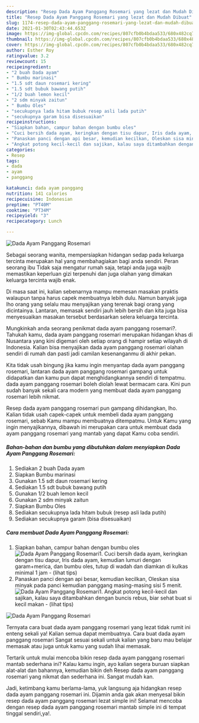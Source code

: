 ```yaml
---
description: "Resep Dada Ayam Panggang Rosemari yang lezat dan Mudah Dibuat"
title: "Resep Dada Ayam Panggang Rosemari yang lezat dan Mudah Dibuat"
slug: 1174-resep-dada-ayam-panggang-rosemari-yang-lezat-dan-mudah-dibuat
date: 2021-01-30T02:43:44.653Z
image: https://img-global.cpcdn.com/recipes/807cfb0b4bdaa533/680x482cq70/dada-ayam-panggang-rosemari-foto-resep-utama.jpg
thumbnail: https://img-global.cpcdn.com/recipes/807cfb0b4bdaa533/680x482cq70/dada-ayam-panggang-rosemari-foto-resep-utama.jpg
cover: https://img-global.cpcdn.com/recipes/807cfb0b4bdaa533/680x482cq70/dada-ayam-panggang-rosemari-foto-resep-utama.jpg
author: Esther Roy
ratingvalue: 3.2
reviewcount: 15
recipeingredient:
- "2 buah Dada ayam"
- " Bumbu marinasi"
- "1.5 sdt daun rosemari kering"
- "1.5 sdt bubuk bawang putih"
- "1/2 buah lemon kecil"
- "2 sdm minyak zaitun"
- " Bumbu Oles"
- "secukupnya lada hitam bubuk resep asli lada putih"
- "secukupnya garam bisa disesuaikan"
recipeinstructions:
- "Siapkan bahan, campur bahan dengan bumbu oles"
- "Cuci bersih dada ayam, keringkan dengan tisu dapur, Iris dada ayam, kemudian lumuri dengan garam+merica, dan bumbu oles, tutup di wadah dan diamkan di kulkas minimal 1 jam           (lihat tips)"
- "Panaskan panci dengan api besar, kemudian kecilkan, Oleskan sisa minyak pada panci kemudian panggang masing-masing sisi 5 menit."
- "Angkat potong kecil-kecil dan sajikan, kalau saya ditambahkan dengan buncis rebus, biar sehat buat si kecil makan           (lihat tips)"
categories:
- Resep
tags:
- dada
- ayam
- panggang

katakunci: dada ayam panggang 
nutrition: 141 calories
recipecuisine: Indonesian
preptime: "PT40M"
cooktime: "PT34M"
recipeyield: "3"
recipecategory: Lunch

---
```



![Dada Ayam Panggang Rosemari](https://img-global.cpcdn.com/recipes/807cfb0b4bdaa533/680x482cq70/dada-ayam-panggang-rosemari-foto-resep-utama.jpg)

Sebagai seorang wanita, mempersiapkan hidangan sedap pada keluarga tercinta merupakan hal yang membahagiakan bagi anda sendiri. Peran seorang ibu Tidak saja mengatur rumah saja, tetapi anda juga wajib memastikan keperluan gizi terpenuhi dan juga olahan yang dimakan keluarga tercinta wajib enak.

Di masa  saat ini, kalian sebenarnya mampu memesan masakan praktis walaupun tanpa harus capek membuatnya lebih dulu. Namun banyak juga lho orang yang selalu mau menyajikan yang terenak bagi orang yang dicintainya. Lantaran, memasak sendiri jauh lebih bersih dan kita juga bisa menyesuaikan masakan tersebut berdasarkan selera keluarga tercinta. 



Mungkinkah anda seorang penikmat dada ayam panggang rosemari?. Tahukah kamu, dada ayam panggang rosemari merupakan hidangan khas di Nusantara yang kini digemari oleh setiap orang di hampir setiap wilayah di Indonesia. Kalian bisa menyajikan dada ayam panggang rosemari olahan sendiri di rumah dan pasti jadi camilan kesenanganmu di akhir pekan.

Kita tidak usah bingung jika kamu ingin menyantap dada ayam panggang rosemari, lantaran dada ayam panggang rosemari gampang untuk didapatkan dan kamu pun dapat menghidangkannya sendiri di tempatmu. dada ayam panggang rosemari boleh diolah lewat bermacam cara. Kini pun sudah banyak sekali cara modern yang membuat dada ayam panggang rosemari lebih nikmat.

Resep dada ayam panggang rosemari pun gampang dihidangkan, lho. Kalian tidak usah capek-capek untuk membeli dada ayam panggang rosemari, sebab Kamu mampu membuatnya ditempatmu. Untuk Kamu yang ingin menyajikannya, dibawah ini merupakan cara untuk membuat dada ayam panggang rosemari yang mantab yang dapat Kamu coba sendiri.

<!--inarticleads1-->

##### Bahan-bahan dan bumbu yang dibutuhkan dalam menyiapkan Dada Ayam Panggang Rosemari:

1. Sediakan 2 buah Dada ayam
1. Siapkan  Bumbu marinasi
1. Gunakan 1.5 sdt daun rosemari kering
1. Sediakan 1.5 sdt bubuk bawang putih
1. Gunakan 1/2 buah lemon kecil
1. Gunakan 2 sdm minyak zaitun
1. Siapkan  Bumbu Oles
1. Sediakan secukupnya lada hitam bubuk (resep asli lada putih)
1. Sediakan secukupnya garam (bisa disesuaikan)




<!--inarticleads2-->

##### Cara membuat Dada Ayam Panggang Rosemari:

1. Siapkan bahan, campur bahan dengan bumbu oles
<img src="https://img-global.cpcdn.com/steps/424e01fd618617ba/160x128cq70/dada-ayam-panggang-rosemari-langkah-memasak-1-foto.jpg" alt="Dada Ayam Panggang Rosemari">1. Cuci bersih dada ayam, keringkan dengan tisu dapur, Iris dada ayam, kemudian lumuri dengan garam+merica, dan bumbu oles, tutup di wadah dan diamkan di kulkas minimal 1 jam -           (lihat tips)
1. Panaskan panci dengan api besar, kemudian kecilkan, Oleskan sisa minyak pada panci kemudian panggang masing-masing sisi 5 menit.
<img src="//assets-global.cpcdn.com/assets/icons/button_play-2c75c40dde080a61004c1f40b05d8f140eaff45d7e9e6481dc71c63d2e7c4909.png" alt="Dada Ayam Panggang Rosemari">1. Angkat potong kecil-kecil dan sajikan, kalau saya ditambahkan dengan buncis rebus, biar sehat buat si kecil makan -           (lihat tips)
<img src="//assets-global.cpcdn.com/assets/icons/button_play-2c75c40dde080a61004c1f40b05d8f140eaff45d7e9e6481dc71c63d2e7c4909.png" alt="Dada Ayam Panggang Rosemari">



Ternyata cara buat dada ayam panggang rosemari yang lezat tidak rumit ini enteng sekali ya! Kalian semua dapat membuatnya. Cara buat dada ayam panggang rosemari Sangat sesuai sekali untuk kalian yang baru mau belajar memasak atau juga untuk kamu yang sudah lihai memasak.

Tertarik untuk mulai mencoba bikin resep dada ayam panggang rosemari mantab sederhana ini? Kalau kamu ingin, ayo kalian segera buruan siapkan alat-alat dan bahannya, kemudian bikin deh Resep dada ayam panggang rosemari yang nikmat dan sederhana ini. Sangat mudah kan. 

Jadi, ketimbang kamu berlama-lama, yuk langsung aja hidangkan resep dada ayam panggang rosemari ini. Dijamin anda gak akan menyesal bikin resep dada ayam panggang rosemari lezat simple ini! Selamat mencoba dengan resep dada ayam panggang rosemari mantab simple ini di tempat tinggal sendiri,ya!.

